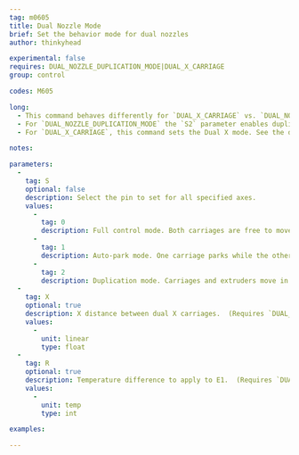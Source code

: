 ```yaml
---
tag: m0605
title: Dual Nozzle Mode
brief: Set the behavior mode for dual nozzles
author: thinkyhead

experimental: false
requires: DUAL_NOZZLE_DUPLICATION_MODE|DUAL_X_CARRIAGE
group: control

codes: M605

long:
  - This command behaves differently for `DUAL_X_CARRIAGE` vs. `DUAL_NOZZLE_DUPLICATION_MODE`
  - For `DUAL_NOZZLE_DUPLICATION_MODE` the `S2` parameter enables duplication mode. Any other value disables it.
  - For `DUAL_X_CARRIAGE`, this command sets the Dual X mode. See the description of `S` below.

notes:

parameters:
  -
    tag: S
    optional: false
    description: Select the pin to set for all specified axes.
    values:
      -
        tag: 0
        description: Full control mode. Both carriages are free to move, constrained by safe distance. (Requires `DUAL_X_CARRIAGE`)
      -
        tag: 1
        description: Auto-park mode. One carriage parks while the other moves. (Requires `DUAL_X_CARRIAGE`)
      -
        tag: 2
        description: Duplication mode. Carriages and extruders move in unison.
  -
    tag: X
    optional: true
    description: X distance between dual X carriages.  (Requires `DUAL_X_CARRIAGE`)
    values:
      -
        unit: linear
        type: float
  -
    tag: R
    optional: true
    description: Temperature difference to apply to E1.  (Requires `DUAL_X_CARRIAGE`)
    values:
      -
        unit: temp
        type: int

examples:

---
```


